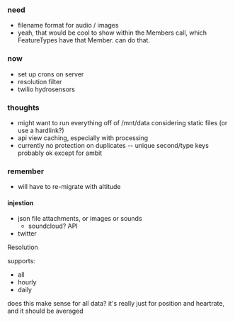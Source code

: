 ### need
- filename format for audio / images
- yeah, that would be cool to show within the Members call, which FeatureTypes have that Member. can do that.

### now
- set up crons on server
- resolution filter
- twilio hydrosensors

### thoughts
- might want to run everything off of /mnt/data considering static files (or use a hardlink?)
- api view caching, especially with processing
- currently no protection on duplicates -- unique second/type keys probably ok except for ambit

### remember
- will have to re-migrate with altitude

#### injestion
- json file attachments, or images or sounds
    - soundcloud? API
- twitter




Resolution

supports:
- all
- hourly
- daily

does this make sense for all data? it's really just for position and heartrate, and it should be averaged